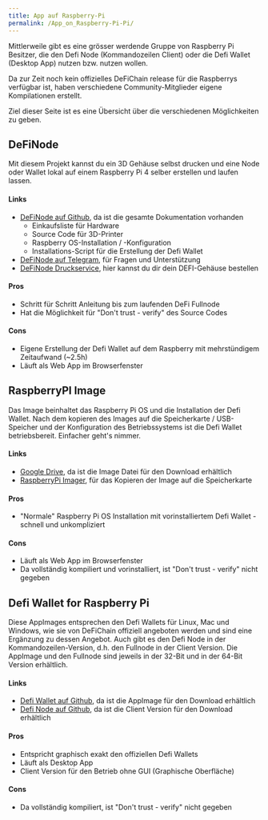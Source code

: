 ```yaml
---
title: App auf Raspberry-Pi
permalink: /App_on_Raspberry-Pi-Pi/
---
```


Mittlerweile gibt es eine grösser werdende Gruppe von Raspberry Pi
Besitzer, die den Defi Node (Kommandozeilen Client) oder die Defi Wallet
(Desktop App) nutzen bzw. nutzen wollen.

Da zur Zeit noch kein offizielles DeFiChain release für die Raspberrys
verfügbar ist, haben verschiedene Community-Mitglieder eigene
Kompilationen erstellt.

Ziel dieser Seite ist es eine Übersicht über die verschiedenen
Möglichkeiten zu geben.

## DeFiNode

Mit diesem Projekt kannst du ein 3D Gehäuse selbst drucken und eine Node
oder Wallet lokal auf einem Raspberry Pi 4 selber erstellen und laufen
lassen.

#### Links

- [DeFiNode auf Github](https://github.com/definode), da ist die gesamte
  Dokumentation vorhanden
  - Einkaufsliste für Hardware
  - Source Code für 3D-Printer
  - Raspberry OS-Installation / -Konfiguration
  - Installations-Script für die Erstellung der Defi Wallet
- [DeFiNode auf Telegram](Https://t.me/DeFi_Node), für Fragen und
  Unterstützung
- [DeFiNode Druckservice](https://www.gabrielkunzer.com/definode/), hier
  kannst du dir dein DEFI-Gehäuse bestellen

#### Pros

- Schritt für Schritt Anleitung bis zum laufenden DeFi Fullnode
- Hat die Möglichkeit für "Don't trust - verify" des Source Codes

#### Cons

- Eigene Erstellung der Defi Wallet auf dem Raspberry mit mehrstündigem
  Zeitaufwand (\~2.5h)
- Läuft als Web App im Browserfenster

## RaspberryPI Image

Das Image beinhaltet das Raspberry Pi OS und die Installation der Defi
Wallet. Nach dem kopieren des Images auf die Speicherkarte /
USB-Speicher und der Konfiguration des Betriebssystems ist die Defi
Wallet betriebsbereit. Einfacher geht's nimmer.

#### Links

- [Google
  Drive](https://drive.google.com/drive/folders/1yGWeP8gqt5JNypeeJTZ-0aqh-k04m7Jj?usp=sharing),
  da ist die Image Datei für den Download erhältlich
- [RaspberryPi Imager](https://www.raspberrypi.org/software/), für das
  Kopieren der Image auf die Speicherkarte

#### Pros

- "Normale" Raspberry Pi OS Installation mit vorinstalliertem Defi
  Wallet - schnell und unkompliziert

#### Cons

- Läuft als Web App im Browserfenster
- Da vollständig kompiliert und vorinstalliert, ist "Don't trust -
  verify" nicht gegeben

## Defi Wallet for Raspberry Pi

Diese AppImages entsprechen den Defi Wallets für Linux, Mac und Windows,
wie sie von DeFiChain offiziell angeboten werden und sind eine Ergänzung
zu dessen Angebot. Auch gibt es den Defi Node in der
Kommandozeilen-Version, d.h. den Fullnode in der Client Version. Die
AppImage und den Fullnode sind jeweils in der 32-Bit und in der 64-Bit
Version erhältlich.

#### Links

- [Defi Wallet auf
  Github](https://github.com/Martin8617/Defi-Wallet-for-Raspberry-Pi),
  da ist die AppImage für den Download erhältlich
- [Defi Node auf
  Github](https://github.com/Martin8617/Defi-Node-for-Raspberry-Pi), da
  ist die Client Version für den Download erhältlich

#### Pros

- Entspricht graphisch exakt den offiziellen Defi Wallets
- Läuft als Desktop App
- Client Version für den Betrieb ohne GUI (Graphische Oberfläche)

#### Cons

- Da vollständig kompiliert, ist "Don't trust - verify" nicht gegeben
